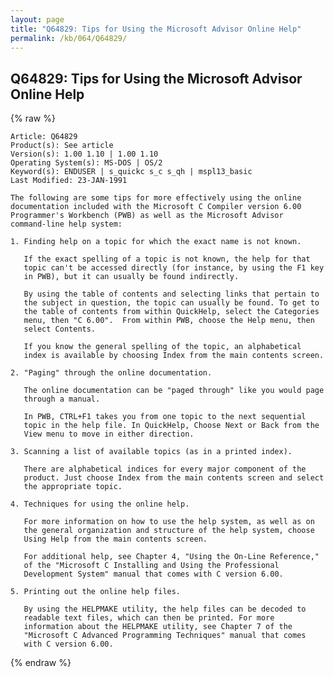 ```yaml
---
layout: page
title: "Q64829: Tips for Using the Microsoft Advisor Online Help"
permalink: /kb/064/Q64829/
---
```


## Q64829: Tips for Using the Microsoft Advisor Online Help

{% raw %}

	Article: Q64829
	Product(s): See article
	Version(s): 1.00 1.10 | 1.00 1.10
	Operating System(s): MS-DOS | OS/2
	Keyword(s): ENDUSER | s_quickc s_c s_qh | mspl13_basic
	Last Modified: 23-JAN-1991
	
	The following are some tips for more effectively using the online
	documentation included with the Microsoft C Compiler version 6.00
	Programmer's Workbench (PWB) as well as the Microsoft Advisor
	command-line help system:
	
	1. Finding help on a topic for which the exact name is not known.
	
	   If the exact spelling of a topic is not known, the help for that
	   topic can't be accessed directly (for instance, by using the F1 key
	   in PWB), but it can usually be found indirectly.
	
	   By using the table of contents and selecting links that pertain to
	   the subject in question, the topic can usually be found. To get to
	   the table of contents from within QuickHelp, select the Categories
	   menu, then "C 6.00".  From within PWB, choose the Help menu, then
	   select Contents.
	
	   If you know the general spelling of the topic, an alphabetical
	   index is available by choosing Index from the main contents screen.
	
	2. "Paging" through the online documentation.
	
	   The online documentation can be "paged through" like you would page
	   through a manual.
	
	   In PWB, CTRL+F1 takes you from one topic to the next sequential
	   topic in the help file. In QuickHelp, Choose Next or Back from the
	   View menu to move in either direction.
	
	3. Scanning a list of available topics (as in a printed index).
	
	   There are alphabetical indices for every major component of the
	   product. Just choose Index from the main contents screen and select
	   the appropriate topic.
	
	4. Techniques for using the online help.
	
	   For more information on how to use the help system, as well as on
	   the general organization and structure of the help system, choose
	   Using Help from the main contents screen.
	
	   For additional help, see Chapter 4, "Using the On-Line Reference,"
	   of the "Microsoft C Installing and Using the Professional
	   Development System" manual that comes with C version 6.00.
	
	5. Printing out the online help files.
	
	   By using the HELPMAKE utility, the help files can be decoded to
	   readable text files, which can then be printed. For more
	   information about the HELPMAKE utility, see Chapter 7 of the
	   "Microsoft C Advanced Programming Techniques" manual that comes
	   with C version 6.00.

{% endraw %}
